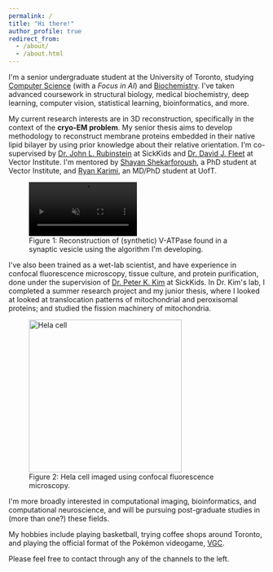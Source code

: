 ```yaml
---
permalink: /
title: "Hi there!"
author_profile: true
redirect_from: 
  - /about/
  - /about.html
---
```


I'm a senior undergraduate student at the University of Toronto, studying [Computer Science](https://web.cs.toronto.edu) (with a *Focus in AI*) and [Biochemistry](https://biochemistry.utoronto.ca). I've taken advanced coursework in structural biology, medical biochemistry, deep learning, computer vision, statistical learning, bioinformatics, and more.

My current research interests are in 3D reconstruction, specifically in the context of the **cryo-EM problem**. My senior thesis aims to develop methodology to reconstruct membrane proteins embedded in their native lipid bilayer by using prior knowledge about their relative orientation. I'm co-supervised by [Dr. John L. Rubinstein](https://www.rubinsteinlab.org) at SickKids and [Dr. David J. Fleet](https://www.cs.toronto.edu/~fleet/) at Vector Institute. I'm mentored by [Shayan Shekarforoush](https://shekshaa.github.io), a PhD student at Vector Institute, and [Ryan Karimi](https://scholar.google.com/citations?user=ekl4WVEAAAAJ&hl=en), an MD/PhD student at UofT.

<figure>
  <video width="50%" autoplay loop muted playsinline>
    <source src="/files/movie21.mp4" type="video/mp4">
    Your browser does not support the video tag.
  </video>
  <figcaption>Figure 1: Reconstruction of (synthetic) V-ATPase found in a synaptic vesicle using the algorithm I'm developing.</figcaption>
</figure>

I've also been trained as a wet-lab scientist, and have experience in confocal fluorescence microscopy, tissue culture, and protein purification, done under the supervision of [Dr. Peter K. Kim](https://biochemistry.utoronto.ca/person/peter-k-kim/) at SickKids. In Dr. Kim's lab, I completed a summer research project and my junior thesis, where I looked at looked at translocation patterns of mitochondrial and peroxisomal proteins; and studied the fission machinery of mitochondria.

<figure>
  <img src="/images/hela.png" width="300" alt="Hela cell">
  <figcaption>Figure 2: Hela cell imaged using confocal fluorescence microscopy.</figcaption>
</figure>

I'm more broadly interested in computational imaging, bioinformatics, and computational neuroscience, and will be pursuing post-graduate studies in (more than one?) these fields.

My hobbies include playing basketball, trying coffee shops around Toronto, and playing the official format of the Pokémon videogame, [VGC](https://play.pokemonshowdown.com).

Please feel free to contact through any of the channels to the left.